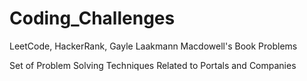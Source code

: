 # Coding_Challenges
LeetCode, HackerRank, Gayle Laakmann Macdowell's Book Problems

Set of Problem Solving Techniques Related to Portals and Companies
